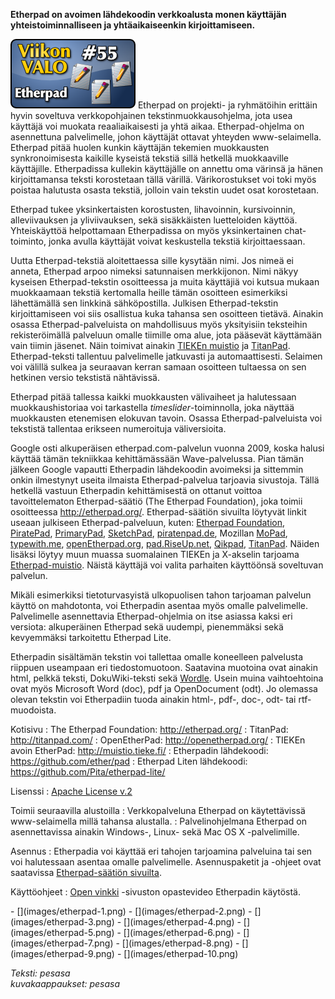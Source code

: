 <!--
Title: 2x03 Etherpad - Viikon VALO #55
Date: 2012/01/15
Pageimage: valo55-etherpad.png
Tags: Kaikki alustat,Windows,Linux,Mac OS X,Palvelinohjelma
-->

**Etherpad on avoimen lähdekoodin verkkoalusta monen käyttäjän
yhteistoiminnalliseen ja yhtäaikaiseenkin kirjoittamiseen.**

![](images/valo55-etherpad.png "fig:valo55-etherpad.png") Etherpad on projekti-
ja ryhmätöihin erittäin hyvin soveltuva verkkopohjainen
tekstinmuokkausohjelma, jota usea käyttäjä voi muokata reaaliaikaisesti
ja yhtä aikaa. Etherpad-ohjelma on asennettuna palvelimelle, johon
käyttäjät ottavat yhteyden www-selaimella. Etherpad pitää huolen kunkin
käyttäjän tekemien muokkausten synkronoimisesta kaikille kyseistä
tekstiä sillä hetkellä muokkaaville käyttäjille. Etherpadissa kullekin
käyttäjälle on annettu oma värinsä ja hänen kirjoittamansa teksti
korostetaan tällä värillä. Värikorostukset voi toki myös poistaa
halutusta osasta tekstiä, jolloin vain tekstin uudet osat korostetaan.

Etherpad tukee yksinkertaisten korostusten, lihavoinnin, kursivoinnin,
alleviivauksen ja yliviivauksen, sekä sisäkkäisten luetteloiden käyttöä.
Yhteiskäyttöä helpottamaan Etherpadissa on myös yksinkertainen
chat-toiminto, jonka avulla käyttäjät voivat keskustella tekstiä
kirjoittaessaan.

Uutta Etherpad-tekstiä aloitettaessa sille kysytään nimi. Jos nimeä ei
anneta, Etherpad arpoo nimeksi satunnaisen merkkijonon. Nimi näkyy
kyseisen Etherpad-tekstin osoitteessa ja muita käyttäjiä voi kutsua
mukaan muokkaamaan tekstiä kertomalla heille tämän osoitteen esimerkiksi
lähettämällä sen linkkinä sähköpostilla. Julkisen Etherpad-tekstin
kirjoittamiseen voi siis osallistua kuka tahansa sen osoitteen tietävä.
Ainakin osassa Etherpad-palveluista on mahdollisuus myös yksityisiin
teksteihin rekisteröimällä palveluun omalle tiimille oma alue, jota
pääsevät käyttämään vain tiimin jäsenet. Näin toimivat ainakin [TIEKEn
muistio](http://muistio.tieke.fi/) ja [TitanPad](http://titanpad.com/).
Etherpad-teksti tallentuu palvelimelle jatkuvasti ja automaattisesti.
Selaimen voi välillä sulkea ja seuraavan kerran samaan osoitteen
tultaessa on sen hetkinen versio tekstistä nähtävissä.

Etherpad pitää tallessa kaikki muokkausten välivaiheet ja halutessaan
muokkaushistoriaa voi tarkastella *timeslider*-toiminnolla, joka näyttää
muokkausten etenemisen elokuvan tavoin. Osassa Etherpad-palveluista voi
tekstistä tallentaa erikseen numeroituja väliversioita.

Google osti alkuperäisen etherpad.com-palvelun vuonna 2009, koska halusi
käyttää tämän tekniikkaa kehittämässään Wave-palvelussa. Pian tämän
jälkeen Google vapautti Etherpadin lähdekoodin avoimeksi ja sittemmin
onkin ilmestynyt useita ilmaista Etherpad-palvelua tarjoavia sivustoja.
Tällä hetkellä vastuun Etherpadin kehittämisestä on ottanut voittoa
tavoittelematon Etherpad-säätiö (The Etherpad Foundation), joka toimii
osoitteessa <http://etherpad.org/>. Etherpad-säätiön sivuilta löytyvät
linkit useaan julkiseen Etherpad-palveluun, kuten:
[Etherpad Foundation](http://beta.etherpad.org/),
[PiratePad](http://piratepad.net/),
[PrimaryPad](http://primarypad.com/),
[SketchPad](http://sketchpad.cc/),
[piratenpad.de](http://piratenpad.de/),
Mozillan [MoPad](https://etherpad.mozilla.org/),
[typewith.me](http://willyou.typewith.me/),
[openEtherpad.org](http://openetherpad.org/),
[pad.RiseUp.net](https://pad.riseup.net/),
[Qikpad](http://qikpad.co.uk/), [TitanPad](http://titanpad.com/). Näiden
lisäksi löytyy muun muassa suomalainen TIEKEn ja X-akselin tarjoama
[Etherpad-muistio](http://muistio.tieke.fi/). Näistä käyttäjä voi valita
parhaiten käyttöönsä soveltuvan palvelun.

Mikäli esimerkiksi tietoturvasyistä ulkopuolisen tahon tarjoaman
palvelun käyttö on mahdotonta, voi Etherpadin asentaa myös omalle
palvelimelle. Palvelimelle asennettavia Etherpad-ohjelmia on itse
asiassa kaksi eri versiota: alkuperäinen Etherpad sekä uudempi,
pienemmäksi sekä kevyemmäksi tarkoitettu Etherpad Lite.

Etherpadin sisältämän tekstin voi tallettaa omalle koneelleen palvelusta
riippuen useampaan eri tiedostomuotoon. Saatavina muotoina ovat ainakin
html, pelkkä teksti, DokuWiki-teksti sekä
[Wordle](http://www.wordle.net/). Usein muina vaihtoehtoina ovat myös
Microsoft Word (doc), pdf ja OpenDocument (odt). Jo olemassa olevan
tekstin voi Etherpadiin tuoda ainakin html-, pdf-, doc-, odt- tai
rtf-muodoista.

Kotisivu
:   The Etherpad Foundation: <http://etherpad.org/>
:   TitanPad: <http://titanpad.com/>
:   OpenEtherPad: <http://openetherpad.org/>
:   TIEKEn avoin EtherPad: <http://muistio.tieke.fi/>
:   Etherpadin lähdekoodi: <https://github.com/ether/pad>
:   Etherpad Liten lähdekoodi: <https://github.com/Pita/etherpad-lite/>

Lisenssi
:   [Apache License v.2](http://www.apache.org/licenses/LICENSE-2.0.html)

Toimii seuraavilla alustoilla
:   Verkkopalveluna Etherpad on käytettävissä www-selaimella millä
    tahansa alustalla.
:   Palvelinohjelmana Etherpad on asennettavissa ainakin Windows-,
    Linux- sekä Mac OS X -palvelimille.

Asennus
:   Etherpadia voi käyttää eri tahojen tarjoamina palveluina tai sen voi
    halutessaan asentaa omalle palvelimelle. Asennuspaketit ja -ohjeet
    ovat saatavissa [Etherpad-säätiön sivuilta](http://etherpad.org/).

Käyttöohjeet
:   [Open vinkki](http://openvinkki.posterous.com/?tag=etherpad)
    -sivuston opastevideo Etherpadin käytöstä.

<div class="psgallery" markdown="1">
-   [](images/etherpad-1.png)
-   [](images/etherpad-2.png)
-   [](images/etherpad-3.png)
-   [](images/etherpad-4.png)
-   [](images/etherpad-5.png)
-   [](images/etherpad-6.png)
-   [](images/etherpad-7.png)
-   [](images/etherpad-8.png)
-   [](images/etherpad-9.png)
-   [](images/etherpad-10.png)
</div>

*Teksti: pesasa* <br />
*kuvakaappaukset: pesasa*
